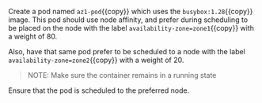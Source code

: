 Create a pod named `az1-pod`{{copy}} which uses the `busybox:1.28`{{copy}} image. This pod should use node affinity, and prefer during scheduling to be placed on the node with the label `availability-zone=zone1`{{copy}} with a weight of 80.

Also, have that same pod prefer to be scheduled to a node with the label `availability-zone=zone2`{{copy}} with a weight of 20.

> NOTE: Make sure the container remains in a running state

Ensure that the pod is scheduled to the preferred node.
